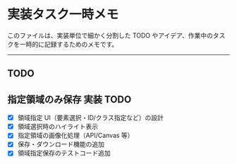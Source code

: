 # 実装タスク一時メモ

このファイルは、実装単位で細かく分割した TODO やアイデア、作業中のタスクを一時的に記録するためのメモです。

---

## TODO

## 指定領域のみ保存 実装 TODO

- [x] 領域指定 UI（要素選択・ID/クラス指定など）の設計
- [x] 領域選択時のハイライト表示
- [x] 指定領域の画像化処理（API/Canvas 等）
- [x] 保存・ダウンロード機能の追加
- [x] 領域指定保存のテストコード追加
